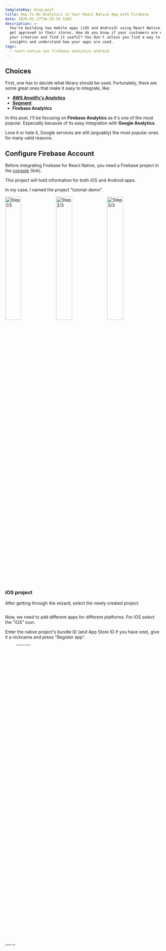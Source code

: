 ```yaml
---
templateKey: blog-post
title: How To Do Analytics in Your React Native App with Firebase
date: 2020-01-17T16:32:55.520Z
description: >-
  You're building two mobile apps (iOS and Android) using React Native. The apps
  get approved in their stores. How do you know if your customers are enjoying
  your creation and find it useful? You don't unless you find a way to get
  insights and understand how your apps are used.
tags:
  - react-native ios firebase analytics android
---
```


## Choices

First, one has to decide what library should be used. Fortunately, there are some great ones that make it easy to integrate, like:

- [**AWS Amplify's Analytics**](https://aws-amplify.github.io/docs/js/analytics)
- [**Segment**](https://segment.com/docs/connections/sources/catalog/libraries/mobile/react-native/)
- **Firebase Analytics**

In this post, I'll be focusing on **Firebase Analytics** as it's one of the most popular. Especially because of its easy integration with **Google Analytics**.

Love it or hate it, Google services are still (arguably) the most popular ones for many valid reasons.




## Configure Firebase Account

Before integrating Firebase for React Native, you need a Firebase project in the [console](https://console.firebase.google.com/) (link).

This project will hold information for both iOS and Android apps.

In my case, I named the project "tutorial-demo".

<img src="https://thepracticaldev.s3.amazonaws.com/i/n66h20c0jo9l7wqlplt4.png" alt="Step 1/3" style="width:32%" /> 

<img src="https://thepracticaldev.s3.amazonaws.com/i/q4ltod2rvy2ka4sx58ix.png" alt="Step 2/3" style="width:32%" />

<img src="https://thepracticaldev.s3.amazonaws.com/i/pmkk4nho3xk6y7dj55ao.png" alt="Step 3/3" style="width:32%" />



### iOS project

After getting through the wizard, select the newly created project.

<img src="https://thepracticaldev.s3.amazonaws.com/i/hjjiy3ozue2zb4jbujsc.png" alt="" style="zoom:50%;" />



Now, we need to add different apps for different platforms. For iOS select the "iOS" icon.

Enter the native project's bundle ID (and App Store ID if you have one), give it a nickname and press "Register app".

<img src="https://thepracticaldev.s3.amazonaws.com/i/3p16we3pl1yikgdz8u0i.png" alt="Register app" style="zoom:33%; width:50% height:90px" />

<img src="https://thepracticaldev.s3.amazonaws.com/i/l6ajy1s7oippvnno8zuq.png" alt="Download config file" style="zoom: 30%; width: 50%;" />



The Firebase console provides a `GoogleService-Info.plist` file. 

This contains a set of credentials for iOS devices to use when authenticating with your Firebase project.

Download the "GoogleService-Info.plist" presented in the second step and add it to the iOS native project. 

Don't forget to select the correct target if you're having multiple targets. Also, don't forget to select "Copy items if needed".

<img src="https://thepracticaldev.s3.amazonaws.com/i/z6vz1xs416stvd4q2rse.png" alt="" style="zoom:50%;width:50%" />

<img src="https://thepracticaldev.s3.amazonaws.com/i/lz0zifox7soy91nsg06h.png" alt="" style="zoom:50%;width:50%" />



**Note**: Open "GoogleService-Info.plist" and enable analytics by setting "YES" the key "IS_ANALYTICS_ENABLED".

![IS_ANALYTICS_ENABLED](https://thepracticaldev.s3.amazonaws.com/i/w43ht5y8l0q39d4jih4n.png)

The 3rd step is not relevant for us, as we are covered by the firebase package that will add the pods for us.

The 4th step is something that we can add later. For now, let's finish with Firebase console configurations.



### Android project

The android side of things is very similar.

Go to the project homepage and select the "Android" icon. 

<img src="https://thepracticaldev.s3.amazonaws.com/i/y88ph232jbqfda78895s.png" alt="Step 1" style="zoom:100%;width:45%;" />

<img src="https://thepracticaldev.s3.amazonaws.com/i/r0vqh8gi5p4ys2ybamuw.png" alt="Step 2" style="zoom:100%;width:45%;" />

Here, we have again a config file - this time called "google-services.json". 

Add it to the native project inside the "app" folder from the android project folder.




## Install and Configure Firebase Analytics package

For React Native, there is the official Firebase package: [https://invertase.io/oss/react-native-firebase/](https://invertase.io/oss/react-native-firebase/)

It contains all the Firebase services and we'll be installing and using the *[Analytics](https://invertase.io/oss/react-native-firebase/v6/analytics)* one.



Install the core and analytics packages:

```bash
yarn add @react-native-firebase/app
yarn add @react-native-firebase/analytics
```

Assuming the React Native version is >= 0.60, the module should be automatically linked to your project.

If not, you need to manually integrate the `app` module into your project. See the following steps for [Android](https://invertase.io/oss/react-native-firebase/v6/app/android) and [iOS](https://invertase.io/oss/react-native-firebase/v6/app/ios) for more information on manual linking.



Install the pods for the iOS app:

    cd ios && pod install && cd ..

**iOS**: I noticed that after integrating the firebase package I needed to do some extra steps to make it work:

 - clear the "Derived Data" 
 - clean the project
 - remove the existing app from the simulator/testing device

**Android:** In case the build or the gradle syncing is failing - it happened to me in one occasion, this is what I modified. 
 I think it has to do with auto-linking failing for some reason.

 *android/build.gradle*

 ```groovy
 buildscript {
 		// ...
     dependencies {
 				// ...
         classpath 'com.google.gms:google-services:4.3.2' // <---
     }
 }
 ```

 *android/app/build.gradle*

 ```groovy
 dependencies {
 		// ...
     implementation 'com.google.firebase:firebase-analytics:17.2.0' // <---
 		// ...
 }
 // ...
 
 apply plugin: 'com.android.application'        // <---
 apply plugin: 'com.google.gms.google-services' // <---
 ```



## Analytics layer


### Automatic events

Just by integrating the Analytics package there are some events that are collected automatically like:

*first_open, user_engagement, app_clear_data .* 

More details are provided here: [https://support.google.com/firebase/answer/6317485](https://support.google.com/firebase/answer/6317485)

### Custom events

What's cool about this package is that it provides predefined methods for different use cases depending on the nature of your app (e-commerce, games, etc.), but also bare-bones functions to customize your own event loggings.

Long story short, what we can do using react-native-firebase is:

- Log custom events

  ```javascript
  await analytics().logEvent("event_name", {"key_1": "value_1", "key_2": "value_2"});
  ```

  

- Log the opening of the app

  ```js
  await firebase.analytics().logAppOpen();
  ```

  

- Log the sign in/sign up event

  ```javascript
  await firebase.analytics().logLogin({
    method: 'facebook',
  });
  
  await firebase.analytics().logSignUp({
    method: 'facebook',
  });
  ```

> Behind the scenes, these specific events (logAppOpen, logLogin, logSignUp) are using the logEvent method specifying the key and some properties for you.



- Set user properties

  ```javascript
  await analytics().setUserId("id");
  await analytics().setUserProperty('email', email); // <--- DON'T DO THIS !!!
  await analytics().setUserProperties('account', {
  	'subscription': 'premium'
  });
  ```

  > It is highly recommended not to send any fragile and secret data to firebase (emails, passwords, names, etc.) - not even hashed.



- Tracking screens

  ```javascript
  await analytics().setCurrentScreen("screen_name", "screen_name");
  ```

  

And these are just a bunch of them. [**Here**](https://invertase.io/oss/react-native-firebase/v6/analytics/reference/module#logViewItem) are all the supported methods.




## Integrating it in your project and use cases

Now, to demo these events, let's do an old-fashioned class that we will be used to centralize the analytics code. An advantage of this approach would be that we can use multiple analytics solutions/packages by updating just one file. (Of course, it doesn't need to be a class but here we are :) )

```javascript
    import analytics, { firebase } from '@react-native-firebase/analytics';
    
    class Analytics {
      static init() {
        if (firebase.app().utils().isRunningInTestLab) {
          analytics().setAnalyticsCollectionEnabled(false);
        } else {
          analytics().setAnalyticsCollectionEnabled(true);
        }
      }
    
      static onSignIn = async userObject => {
        const { id, email } = userObject;
        await Promise.all([
          analytics().setUserId(id),
          analytics().setUserProperty('email', email), // <--- DON'T DO THIS !!!
          this.logEvent("sign_in")
        ]);
      };
    
      static onSignUp = async userObject => {
        const { id, email } = userObject;
        await Promise.all([
          analytics().setUserId(id),
          analytics().setUserProperty('email', email),  // <--- DON'T DO THIS !!!
          analytics().setUserProperty('created_at', new Date()),
          this.logEvent("sign_up")
        ]);
      };
    
      static setCurrentScreen = async screenName => {
        await analytics().setCurrentScreen(screenName, screenName);
      };
    
      static logEvent = async (eventName, propertyObject = {}) => {
        await analytics().logEvent(eventName, propertyObject);
      }
    
      static onSignOut = async () => {
        await analytics().resetAnalyticsData();
      };
    }
    
    export default Analytics;
```



### Track Sign ins

What's left is to use our Analytics static methods where they belong in the code
```javascript
    // src/screens/Login.js
    
    // ...imports
    
    const Login = () => {
    
      const { navigate } = useNavigation();
    
      const [email, setEmail] = useState('');
      const [password, setPassword] = useState('')
    
      const loginAction = async () => {
    
        //  validate inputs...
        //  api call for signing in...
    
        navigate('SignedIn');
        await Analytics.onSignIn({ id: "1", email })
      }
    
      return (
    	 // ...
      );
    
    }
```




### Tracking screens

Here we have multiple options depending on what do we need. 

Either track them separately in each component after they're being mounted or making use of events other packages we might have in our project. One example could be the beloved and frequently used react-navigation.

- useEffect hook inside the components.

```javascript
const HomepageScreen = () => {
  
  useEffect(() => {
    Analytics.setCurrentScreen('Homepage');
  }, []);

  return ( ... )
}
```



- navigation state changes directly on the app container. 

```javascript
// App.js

const AppContainer = createAppContainer(Navigator);

const App = () => {

	// Helper method
  const getActiveRouteName = navigationState => {
    if (!navigationState) {
      return null;
    }
    const route = navigationState.routes[navigationState.index];
    // dive into nested navigators
    if (route.routes) {
      return getActiveRouteName(route);
    }
    return route.routeName;
  };

  return (
    <Provider store={store}>
      <AppContainer
        onNavigationStateChange={(prevState, currentState, action) => {
          const currentRouteName = getActiveRouteName(currentState);
          const previousRouteName = getActiveRouteName(prevState);

          if (previousRouteName !== currentRouteName) {
            Analytics.setCurrentScreen(currentRouteName);
          }
        }}
      />
    </Provider>
  )
}

export default App;
```




### Custom events

An example would be to track in an image sharing app either the users are more inclined to use the camera or the camera roll.
```javascript
    // src/screens/Camera.js
    
    // ...imports
    const CameraScreen = ({ ... }) => {
    
      const { navigate } = useNavigation();
    
      const takePicture = async () => {
        if (this.camera) {
    	    // ...
          Analytics.logEvent("add_image", {
            "take_picture": true,
            "camera_roll": false
          });
    
          navigate('ImagesList');
        }
      }
    
      return (
        // ...
      );
    }
```




## Last step: see it working

Everything is installed, configured and implemented. Let's see if we get something from the app to the Firebase Console.

Nothing?...

Well, there is a delay of about 1 hour between logging and seeing the events on the dashboard. 

The good news is that there is something we can do to test it quickly - with a latency of about 1 second.

It is called **DebugView**.



### iOS

For the iOS project, we can pass an argument on the Run process by editing the scheme.

The argument is called -FIRDebugEnabled

![FIRDebugEnabled](https://thepracticaldev.s3.amazonaws.com/i/8wwabv04f2huw55bumey.png)

For the Release builds, we should specify the argument **-FIRDebugDisabled**.



### Android

To enable Debug mode on Android, just run:

    adb shell setprop debug.firebase.analytics.app package_name

This behaviour persists until you explicitly disable Debug mode by specifying the following command-line argument:

    adb shell setprop debug.firebase.analytics.app .none.

Now run the apps again and you should see some action in the Firebase console:

![Debug view](https://thepracticaldev.s3.amazonaws.com/i/f8aqg1pwvs7hyoc8zw48.png)

> From my experience: if for some mystical reason it doesn't work on iOS, what did the trick for me is to manually link the libraries in Xcode, like in the picture below.
>
> <img src="https://thepracticaldev.s3.amazonaws.com/i/h8d0rme5p3w94xkny0y9.png" alt="Integrate libs" style="zoom: 50%;" />




## Conclusion

And that's pretty much it.

What you can do from here is release your app and gather valuable information. Pair it with data from Google Analytics and you have the power (**and the data to back it up**) to decide what's the best next move.

For the full code here's the Github link: [https://github.com/calincrist/imageSharingApp](https://github.com/calincrist/imageSharingApp).



Previous blog post:
[How To Do Authentication using AWS Amplify in iOS](https://dev.to/calin_crist/how-to-do-authentication-using-aws-amplify-in-ios-4kb6)
